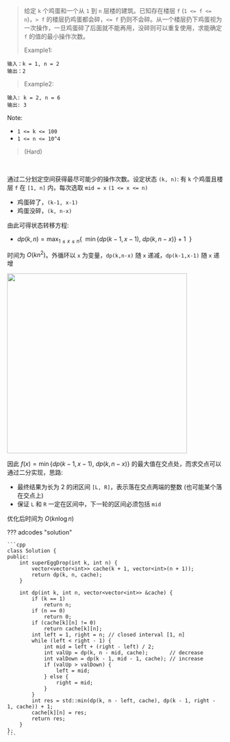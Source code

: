 <!-- prettier-ignore-start -->

> 给定 `k` 个鸡蛋和一个从 `1` 到 `n` 层楼的建筑。已知存在楼层 `f` (`1 <= f <= n`)，`> f` 的楼层扔鸡蛋都会碎，`<= f` 扔则不会碎。从一个楼层扔下鸡蛋视为一次操作，一旦鸡蛋碎了后面就不能再用，没碎则可以重复使用，求能确定 `f` 的值的最小操作次数。<br>
> 
>   Example1:
```
输入：k = 1, n = 2
输出：2
```
> Example2:
```
输入: k = 2, n = 6
输出: 3
```
Note:
>
-   `1 <= k <= 100`
-   `1 <= n <= 10^4`
>
> (Hard)

<!-- prettier-ignore-end -->

<br>

通过二分划定空间获得最尽可能少的操作次数。设定状态 `(k, n)`: 有 `k` 个鸡蛋且楼层 `f` 在 `[1, n]` 内，每次选取 `mid = x` `(1 <= x <= n)`

-   鸡蛋碎了，`(k-1, x-1)`
-   鸡蛋没碎，`(k, n-x)`

由此可得状态转移方程:

-   $\displaystyle dp(k, n) = \max_{1\leq x \leq n}\lbrace \ \ \min\lbrace dp(k-1,x-1),\ dp(k, n-x)\rbrace + 1 \ \  \rbrace$

时间为 $O(kn^2)$。外循环以 `x` 为变量，`dp(k,n-x)` 随 `x` 递减，`dp(k-1,x-1)` 随 `x` 递增

<img src="../img/887-0.png" width=420>

因此 $f(x)=\min\lbrace dp(k-1,x-1),\ dp(k,n-x)\rbrace$ 的最大值在交点处，而求交点可以通过二分实现，思路:

-   最终结果为长为 2 的闭区间 `[L, R]`，表示落在交点两端的整数 (也可能某个落在交点上)
-   保证 `L` 和 `R` 一定在区间中，下一轮的区间必须包括 `mid`

优化后时间为 $O(kn\log n)$

??? adcodes "solution"

    ```cpp
    class Solution {
    public:
        int superEggDrop(int k, int n) {
            vector<vector<int>> cache(k + 1, vector<int>(n + 1));
            return dp(k, n, cache);
        }

        int dp(int k, int n, vector<vector<int>> &cache) {
            if (k == 1)
                return n;
            if (n == 0)
                return 0;
            if (cache[k][n] != 0)
                return cache[k][n];
            int left = 1, right = n; // closed interval [1, n]
            while (left < right - 1) {
                int mid = left + (right - left) / 2;
                int valUp = dp(k, n - mid, cache);       // decrease
                int valDown = dp(k - 1, mid - 1, cache); // increase
                if (valUp > valDown) {
                    left = mid;
                } else {
                    right = mid;
                }
            }
            int res = std::min(dp(k, n - left, cache), dp(k - 1, right - 1, cache)) + 1;
            cache[k][n] = res;
            return res;
        }
    };
    ```
